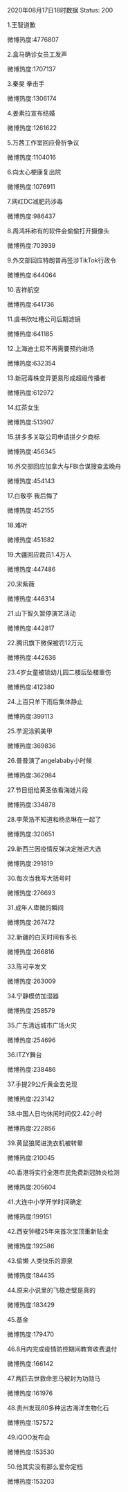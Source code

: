 2020年08月17日18时数据
Status: 200

1.王智道歉

微博热度:4776807

2.盒马确诊女员工发声

微博热度:1707137

3.秦昊 拳击手

微博热度:1306174

4.姜素拉宣布结婚

微博热度:1261622

5.万茜工作室回应骨折争议

微博热度:1104016

6.向太心梗康复出院

微博热度:1076911

7.网红DC减肥药涉毒

微博热度:986437

8.周鸿祎称有的软件会偷偷打开摄像头

微博热度:703939

9.外交部回应特朗普再签涉TikTok行政令

微博热度:644064

10.吉祥航空

微博热度:641736

11.虞书欣吐槽公司后期滤镜

微博热度:641185

12.上海迪士尼不再需要预约进场

微博热度:632354

13.新冠毒株变异更易形成超级传播者

微博热度:612972

14.红茶女生

微博热度:513907

15.拼多多关联公司申请拼夕夕商标

微博热度:456345

16.外交部回应加拿大与FBI合谋搜查孟晚舟

微博热度:454143

17.白敬亭 我后悔了

微博热度:452155

18.难听

微博热度:451682

19.大疆回应裁员1.4万人

微博热度:447486

20.宋紫薇

微博热度:446314

21.山下智久暂停演艺活动

微博热度:442817

22.腾讯旗下微保被罚12万元

微博热度:442636

23.4岁女童被锁幼儿园二楼后坠楼重伤

微博热度:412380

24.上百只羊下雨后集体静止

微博热度:399113

25.芋泥涂鸦美甲

微博热度:369836

26.普普演了angelababy小时候

微博热度:362984

27.节目组给黄圣依看海娃片段

微博热度:334878

28.李荣浩不知道和杨丞琳在一起了

微博热度:320651

29.新西兰因疫情反弹决定推迟大选

微博热度:291819

30.每次当我写大括号时

微博热度:276693

31.成年人卑微的瞬间

微博热度:267472

32.新疆的白天时间有多长

微博热度:266816

33.陈可辛发文

微博热度:263009

34.宁静模仿加湿器

微博热度:258579

35.广东清远城市广场火灾

微博热度:254696

36.ITZY舞台

微博热度:238486

37.手提29公斤黄金去兑现

微博热度:223142

38.中国人日均休闲时间仅2.42小时

微博热度:222856

39.黄鼠狼爬进洗衣机被转晕

微博热度:210045

40.香港将实行全港市民免费新冠肺炎检测

微博热度:205604

41.大连中小学开学时间确定

微博热度:199151

42.西安钟楼25年来首次宝顶重新贴金

微博热度:192586

43.偷懒 人类快乐的源泉

微博热度:184435

44.原来小说里的飞檐走壁是真的

微博热度:183429

45.基金

微博热度:179470

46.8月内完成疫情防控期间教育收费退付

微博热度:166142

47.两匹去世救命恩马被封为功勋马

微博热度:161976

48.贵州发现80多种远古海洋生物化石

微博热度:157572

49.iQOO发布会

微博热度:153530

50.他其实没有那么爱你定档

微博热度:153203

